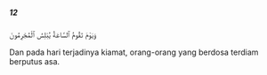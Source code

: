 ##### 12

<span class="ayah">وَيَوْمَ تَقُومُ ٱلسَّاعَةُ يُبْلِسُ ٱلْمُجْرِمُونَ</span>

<span class="ayah_translation">Dan pada hari terjadinya kiamat, orang-orang yang berdosa terdiam berputus asa.</span>

